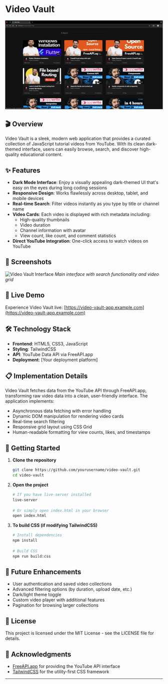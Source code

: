 # Video Vault

[![Video Vault](output.png)](https://video-vault-app.example.com)

## 🎬 Overview

Video Vault is a sleek, modern web application that provides a curated collection of JavaScript tutorial videos from YouTube. With its clean dark-themed interface, users can easily browse, search, and discover high-quality educational content.

## ✨ Features

- **Dark Mode Interface**: Enjoy a visually appealing dark-themed UI that's easy on the eyes during long coding sessions
- **Responsive Design**: Works flawlessly across desktop, tablet, and mobile devices
- **Real-time Search**: Filter videos instantly as you type by title or channel name
- **Video Cards**: Each video is displayed with rich metadata including:
  - High-quality thumbnails
  - Video duration
  - Channel information with avatar
  - View count, like count, and comment statistics
- **Direct YouTube Integration**: One-click access to watch videos on YouTube

## 📸 Screenshots

![Video Vault Interface](https://example.com/placeholder-image.jpg)
*Main interface with search functionality and video grid*

## 🚀 Live Demo

Experience Video Vault live: [https://video-vault-app.example.com](https://video-vault-app.example.com)

## 🛠️ Technology Stack

- **Frontend**: HTML5, CSS3, JavaScript
- **Styling**: TailwindCSS
- **API**: YouTube Data API via FreeAPI.app
- **Deployment**: [Your deployment platform]

## 📋 Implementation Details

Video Vault fetches data from the YouTube API through FreeAPI.app, transforming raw video data into a clean, user-friendly interface. The application implements:

- Asynchronous data fetching with error handling
- Dynamic DOM manipulation for rendering video cards
- Real-time search filtering
- Responsive grid layout using CSS Grid
- Human-readable formatting for view counts, likes, and timestamps

## 🚦 Getting Started

1. **Clone the repository**
   ```bash
   git clone https://github.com/yourusername/video-vault.git
   cd video-vault
   ```

2. **Open the project**
   ```bash
   # If you have live-server installed
   live-server
   
   # Or simply open index.html in your browser
   open index.html
   ```

3. **To build CSS (if modifying TailwindCSS)**
   ```bash
   # Install dependencies
   npm install
   
   # Build CSS
   npm run build:css
   ```

## 🔮 Future Enhancements

- User authentication and saved video collections
- Advanced filtering options (by duration, upload date, etc.)
- Dark/light theme toggle
- Custom video player with additional features
- Pagination for browsing larger collections

## 📄 License

This project is licensed under the MIT License - see the LICENSE file for details.

## 🙏 Acknowledgments

- [FreeAPI.app](https://freeapi.app) for providing the YouTube API interface
- [TailwindCSS](https://tailwindcss.com) for the utility-first CSS framework

---